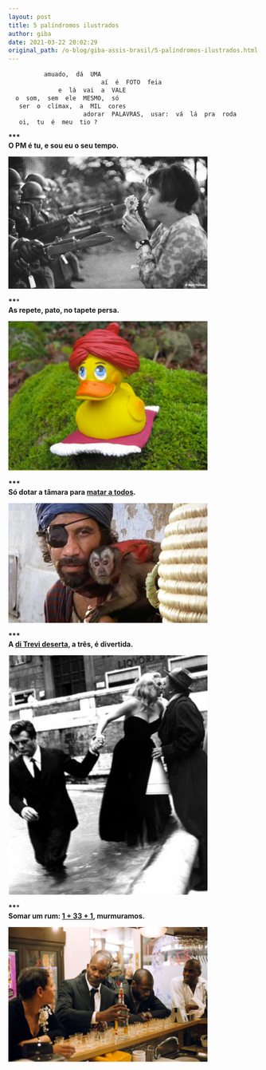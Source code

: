 ```yaml
---
layout: post
title: 5 palíndromos ilustrados
author: giba
date: 2021-03-22 20:02:29
original_path: /o-blog/giba-assis-brasil/5-palíndromos-ilustrados.html
---
```



```
          amuado,  dá  UMA
                          aí  é  FOTO  feia
              e  lá  vai  a  VALE
  o  som,  sem  ele  MESMO,  só
   ser  o  clímax,  a  MIL  cores
                     adorar  PALAVRAS,  usar:  vá  lá  pra  roda
   oi,  tu  é  meu  tio ?
```

**\*\**\
O PM é tu, e sou eu o seu tempo.**

![](/uploads/pm-tempo.jpg)

**\*\****\
**As repete, pato, no tapete persa.**

![](/uploads/pato-tapete.jpg)

**\*\**\
Só dotar a tâmara para [matar a todos](https://www.imdb.com/title/tt0082971).**

![](/uploads/tamara-veneno.jpg)

**\*\**\
A [di Trevi deserta](https://www.imdb.com/title/tt0053779), a três, é divertida.**

![](/uploads/di-trevi.jpg)

**\*\****\
**Somar um rum: [1 + 33 + 1](https://www.imdb.com/title/tt1100048), murmuramos.**

![](/uploads/35-rums.jpg)